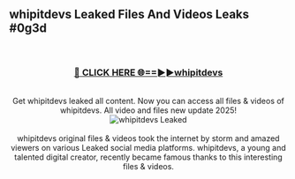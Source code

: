 ## whipitdevs Leaked Files And Videos Leaks #0g3d
<br>
<div align="center">
<h3><a href="https://watchclip.my.id/whipitdevs" rel="nofollow">🔴 CLICK HERE 🌐==►►whipitdevs</a></h3>
<br>
Get whipitdevs leaked all content. Now you can access all files & videos of whipitdevs. All video and files new update 2025!
<br>
<a href="https://watchclip.my.id/whipitdevs" rel="nofollow" data-target="animated-image.originalLink"><img src="https://i.ibb.co.com/WyWwxjT/player-gif2.gif" alt="whipitdevs Leaked" style="max-width: 100%; display: inline-block;" data-target="animated-image.originalImage"></a>
<br><br>
whipitdevs original files & videos took the internet by storm and amazed viewers on various Leaked social media platforms. whipitdevs, a young and talented digital creator, recently became famous thanks to this interesting files & videos.
</div>
<br>
